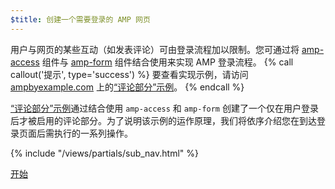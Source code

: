 ```yaml
---
$title: 创建一个需要登录的 AMP 网页
---
```

用户与网页的某些互动（如发表评论）可由登录流程加以限制。您可通过将 [amp-access](/zh_cn/docs/reference/components/amp-access) 组件与 [amp-form](/zh_cn/docs/reference/components/amp-form) 组件结合使用来实现 AMP 登录流程。
{% call callout('提示', type='success') %}
要查看实现示例，请访问 [ampbyexample.com](https://ampbyexample.com) 上的[“评论部分”示例](https://ampbyexample.com/samples_templates/comment_section/)。
{% endcall %}

[“评论部分”示例](https://ampbyexample.com/samples_templates/comment_section/)通过结合使用 `amp-access` 和 `amp-form` 创建了一个仅在用户登录后才被启用的评论部分。为了说明该示例的运作原理，我们将依序介绍您在到达登录页面后需执行的一系列操作。

{% include "/views/partials/sub_nav.html" %}

<div class="prev-next-buttons">
<a class="button" href="/zh_cn/docs/interaction_dynamic/login_requiring/login.html"><span class="arrow-next">开始</span></a>
</div>
